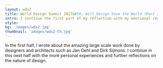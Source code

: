 ```yaml
---
layout: wds2
title: World Design Summit 2017&#58; Will Design Save the World (Part 2 of 2)
intro: I continue the first part of my reflection with my emotional reaction, coincidental interactions with the attendees and speakers, mini-travelogues on my Montreal experience and conclude with the relational nature of design.
style: 
bg: 'images/wds2.jpg'
thumbnail: 'images/wds2-th.jpg'
---
```


In the first half, I wrote about the amazing large scale work done by designers and architects such as Jan Gehl and Dirk Sijmons. I continue in this next half with the more personal experiences and further reflections on the nature of design.

